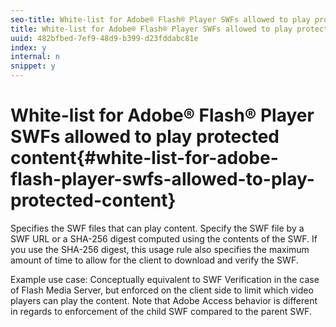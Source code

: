 ```yaml
---
seo-title: White-list for Adobe® Flash® Player SWFs allowed to play protected content
title: White-list for Adobe® Flash® Player SWFs allowed to play protected content
uuid: 482bfbed-7ef9-48d9-b399-d23fddabc81e
index: y
internal: n
snippet: y
---
```


# White-list for Adobe® Flash® Player SWFs allowed to play protected content{#white-list-for-adobe-flash-player-swfs-allowed-to-play-protected-content}

Specifies the SWF files that can play content. Specify the SWF file by a SWF URL or a SHA-256 digest computed using the contents of the SWF. If you use the SHA-256 digest, this usage rule also specifies the maximum amount of time to allow for the client to download and verify the SWF.

Example use case: Conceptually equivalent to SWF Verification in the case of Flash Media Server, but enforced on the client side to limit which video players can play the content. Note that Adobe Access behavior is different in regards to enforcement of the child SWF compared to the parent SWF. 
